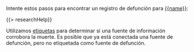 Intente estos pasos para encontrar un registro de defunción para [{{name}}](https://familysearch.org/tree/person/{{pid}}/details):

{{> researchHelp}}

Utilizamos [etiquetas](https://familysearch.org/ask/salesforce/viewArticle?urlname=Adding-Changing-and-Removing-Tags-from-Sources&lang=en)
para determinar si una fuente de información corrobora la muerte. Es posible que ya está conectada una fuente de defunción, pero no etiquetada como fuente de defunción.